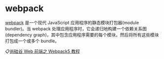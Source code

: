 # webpack

[webpack](https://www.webpackjs.com/concepts/) 是一个现代 JavaScript 应用程序的静态模块打包器(module bundler)。当 webpack
处理应用程序时，它会递归地构建一个依赖关系图(dependency graph)，其中包含应用程序需要的每个模块，然后将所有这些模块打包成一个或多个
bundle。

:clipboard:[尚硅谷 Web 前端之 Webpack5 教程](http://xxpromise.gitee.io/webpack5-docs/)
